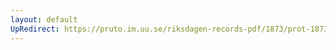 ```yaml
---
layout: default
UpRedirect: https://pruto.im.uu.se/riksdagen-records-pdf/1873/prot-1873--ak--412/prot-1873--ak--412_003.pdf
---
```


